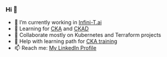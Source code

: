 ### Hi 👋


- 🔭 I’m currently working in [Infini-T.ai](https://www.infini-t.ai/)
- 🌱 Learning for [CKA](https://www.cncf.io/certification/cka/) and [CKAD](https://www.cncf.io/certification/ckad/)
- 👯 Collaborate mostly on Kubernetes and Terraform projects
- 🤔 Help with learning path for [CKA training](https://training.linuxfoundation.org/certification/certified-kubernetes-application-developer-ckad/)
- 📫 Reach me: [My LinkedIn Profile](https://www.linkedin.com/in/boris-bogdan-shkarupelov)

<!--
**doker78/doker78** is a ✨ _special_ ✨ repository because its `README.md` (this file) appears on your GitHub profile.

Here are some ideas to get you started:

- 🔭 I’m currently working on ...
- 🌱 I’m currently learning ...
- 👯 I’m looking to collaborate on ...
- 🤔 I’m looking for help with ...
- 💬 Ask me about ...
- 📫 How to reach me: ...
- 😄 Pronouns: ...
- ⚡ Fun fact: ...
-->
